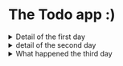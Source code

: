 # The Todo app :) 

<details>
  <summary> Detail of the first day </summary>
For this moment, we have to make a ToDo app stored locally,

On **the first day**, we have to understand the principle of Components and how to insert it into the App. 

I worked with Shared components, by that, i mean, i want to re-use my components if i need, so the InputForm is easily re-usable for a future project if needed.  you will find them into the [Components/Shared Folder](/src/Components/Shared)  
  


# FormInput Component

This is a **React** component that helps to create an input field or a textarea. 
<details>
    <summary>Click here if you wanna see the code</summary>

```jsx
import Slugify from "./Slugify";

const FormInput = (props) => {
  const type = props.type ? props.type : "text"; 
  const name = props.name ? props.name: " ";
  const value = props.value ? props.value: null;
  const label = props.label ? props.label: Slugify(name);
  const placeholder = props.placeholder ? props.placeholder: "";
  
  
  return (
    <>
      <label htmlFor={label}>{name}:</label> &nbsp;
      {type === "textarea" ? (
        <textarea name={name} id={Slugify(name)} placeholder={placeholder}>
          {value}
        </textarea>
      ) : (
        <input
          type={type}
          name={name}
          id={Slugify(name)}
          placeholder={placeholder}
          value={value}
        />
      )}
    </>
  );
};

export default FormInput;
``` 
</details>

## What is a Props?

A **props** is an object that contains properties and values. In this component, `props` is a parameter of the function that holds the values that are passed from its parent component.

## How it Works

This component receives different **props** such as `type`, `name`, `value`, `label`, and `placeholder`. If any of these props is not passed, the component assigns a default value to them.  
ex here :  
```jsx
const type = props.type ? props.type : "text"; 
``` 

Then, it renders a label and either an input field or a textarea based on the type of `props.type` that is passed. The label and input field or textarea are created with the `name`, `id`, and `placeholder` values passed through the props. 

If a `value` prop is passed, it is added to the input or textarea field as the initial value. 

The `Slugify` function, imported from another file, is used to convert the `name` value into a URL-friendly string to be used as the `id` value.

That's it! This component helps to create simple and reusable input fields and textareas.

# TodoList Component

This is a **React** component that renders a form to add a todo and a list of todos.
<details>
    <summary>Click Here if you wanna see the code</summary>
    
```jsx
//importing the necessary dependencies from React
// import React , { useState } from "react";
import CustomInput from "./Components/Shared/FormInput";
import Button from "./Components/Shared/Button";
import ListElement from "./Components/ListElement"
//Creating the TodoList Component
const TodoList= () =>{
    return (
      <div>
        <div className="container">
          <form action="">
            <CustomInput
              type="text"
              name="Name ToDo"
              placeholder="Write the ToDo"
            />
            <Button type="submit" text="Add todo" />
          </form>
        </div>
        <div className="container">
            <ul>
              <ListElement name="TODO 1" />                
              <ListElement name="TODO 2" />                
              <ListElement name="TODO 3" />                
              <ListElement name="TODO 4" />                
            </ul>
        </div>
      </div>
    );

};
// Export the TodoList component as the default export of the module.
export default TodoList;
```
</details>
## How it Works

The component first imports some necessary dependencies from React and other components, including `CustomInput`, `Button`, and `ListElement`.

The `CustomInput` component is used to create an input field for the user to write a new todo. The `Button` component is used to add the new todo to the list. 

A `form` element is used to contain the input field and the button. 

The `ListElement` component is used to create an unordered list of todos. Four `ListElement` components are used to create placeholders for four sample todos. 

The component does not have any functionality yet, but it provides a basic structure for a todo list application. 

That's it! This component is simple, but it can be expanded to create a functional todo list application.
</details>

<details>
<summary> detail of the second day </summary>
My Todo App is a simple application where you can write down things you need to do and mark them as done when you finish them.

## How to use it?
Type your task in the input field.
Click the "Add todo" button to add it to the list.
Click the checkbox next to the task when you finish it to mark it as done.
Click the "Delete" button to remove the task from the list.
How it works?
When you add a task, it gets saved to your browser's local storage, so even if you close the tab or the browser, your tasks will be there when you come back.

Let's see some code examples:

<details>
<summary>Getting the saved tasks from local storage</summary>

```jsx
useEffect(() => {
  // Get the todos from the local storage or make an empty array
  const storedToDos = JSON.parse(localStorage.getItem(LSKEY + ".ToDos")) || [];
  // If there are stored todos, update the state with them
  if (storedToDos.length > 0) setToDos(storedToDos);
}, []);
```
This code uses useEffect hook to get the tasks from local storage when the component mounts.

</details>

<details>
<summary>Saving tasks to local storage</summary>

```jsx
useEffect(() => {
  window.localStorage.setItem(LSKEY + ".ToDos", JSON.stringify(ToDos));
}, [ToDos]);
```
This code uses useEffect hook to save the tasks to local storage every time the tasks state changes.

</details>
<details>
<summary>Adding a new task to the list</summary>

```jsx
const handleSubmitForm = (e) => {
  e.preventDefault();
  const postedFormRef = contentRef.current.value;
  console.log(postedFormRef);
  const id = uuidv4();
  const newToDos = {
    text: postedFormRef,
    done: false,
    id: id,
  };
  setToDos([...ToDos, newToDos]);
  contentRef.current.value = "";
};
```
This code handles the form submission and creates a new task object with a unique ID using the uuidv4 library. It then adds the new task to the tasks array using the setToDos function.

</details>
<details>
<summary>Marking a task as done</summary>

```jsx
const handleChecked = (index) => {
  const newToDos = [...ToDos];
  newToDos[index].done = !newToDos[index].done;
  setToDos(newToDos);
};
```
This code toggles the done property of a task when the checkbox next to it is clicked.

</details>
<details>
<summary>Removing a task from the list</summary>

```jsx
const handleDelete = (index) => {
  const newToDos = [...ToDos];
  newToDos.splice(index, 1);
  setToDos(newToDos);
};
```
This code removes a task from the tasks array when the "Delete" button next to it is clicked.

</details>


</details>

<details>
<summary>What happened the third day</summary>

# First thing First
My girlfriend saw the app and wanted one for herself... and with color choices specific for her. i'm not responsible for the girly theme. 

For that i changed the CSS framework newCSS for Tailwind which offers more possibilities.


# Todo.jsx

This is a file containing code for a "Todo" component in a web application. The "Todo" component allows users to add, edit, and delete tasks that they need to complete.

## Getting Started

The code begins by importing necessary dependencies from React, including `useRef`, `useState`, and `useEffect`. It also imports a `Slugify` component, a `uuidv4` function from the `uuid` package, and two custom components, `Table` and `Calendar`. These dependencies allow the component to function properly.

The `TodoList` component is then created. This component contains the logic for the "Todo" functionality. It starts by getting any previously saved "todos" from local storage using the `useEffect` hook. If any "todos" are found, they are loaded into the state. 

Next, the component sets up a datepicker with `react-tailwindcss-datepicker`. The `useState` hook is used to keep track of the selected date or date range and the placeholder text. 

After that, the `useRef` hook is used to create a reference to the input field for adding a new "todo". 

There are two more `useEffect` hooks used in the code. One saves any changes to the "todos" state to local storage, and the other updates the placeholder text when the date or date range is changed. 

The `handleSubmitForm` function is called when the user submits the form for adding a new "todo". It checks that all required fields are filled out and then creates a new "todo" object using the `uuidv4` function to generate a unique ID. This new "todo" is then added to the existing "todos" using the `setToDos` function. 

The `handleChecked` function is called when the user checks or unchecks a "todo" from the list. It updates the `done` property of the "todo" object with the new status. 

Finally, the `handleDelete` function is called when the user deletes a "todo" from the list. It removes the "todo" from the "todos" state using the `splice` method.

## Usage

This component can be used in a web application to create a "Todo" functionality, where users can add, edit, and delete tasks that they need to complete. It uses a simple form for adding new tasks and provides a way to check off completed tasks and delete tasks that are no longer needed.

To use this component in a web application, import it using `import TodoList from './Todo.jsx'` and include it in the JSX code where you want the "Todo" functionality to be displayed.

# Table.jsx

This file contains code for a `Table` component in a web application that displays a list of "todos" that the user has added. 

## Getting Started

The component takes in three props: `ToDos`, `handleChecked`, and `handleDelete`. `ToDos` is an array of all the "todos" that the user has added. `handleChecked` is a function that updates the `done` property of a "todo" when the user checks or unchecks the corresponding checkbox. `handleDelete` is a function that deletes a "todo" from the list when the user clicks the corresponding delete button.

## Usage

The `Table` component is used to display the list of "todos" that the user has added. It creates a table with five columns: "Done?", "Description", "Start Date", "End Date", and "Delete". Each row in the table represents a "todo" that the user has added.

The `daysBeforeDeadline` function is used to calculate how many days are left before the "todo" is due. If the "todo" is due in the future, it will display the number of days remaining until the due date. If the "todo" is due today, it will display "today". If the due date has already passed, it will display the number of days since the due date.

The `isEven` function is used to determine whether the index of a row in the table is even or odd. This is used to alternate the background color of each row.

The `Table` component maps over the `ToDos` array and creates a row in the table for each "todo". Each row contains a checkbox that the user can check or uncheck to mark the "todo" as done, the description of the "todo", the start date, the end date, and a delete button. The description, start date, and end date are displayed with strikethrough text if the "todo" has been marked as done.

To use this component in a web application, import it using `import Table from './Table.jsx'` and include it in the JSX code where you want the list of "todos" to be displayed.
</details>